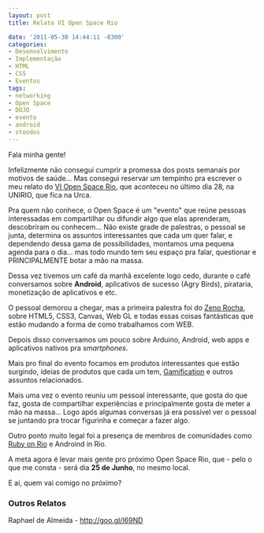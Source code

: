 ```yaml
---
layout: post
title: Relato VI Open Space Rio

date: '2011-05-30 14:44:11 -0300'
categories:
- Desenvolvimento
- Implementação
- HTML
- CSS
- Eventos
tags:
- networking
- Open Space
- DOJO
- evento
- android
- stoodos
---
```

<p>Fala minha gente!</p>
<p>Infelizmente não consegui cumprir a promessa dos posts semanais por motivos de saúde... Mas consegui reservar um tempinho pra escrever o meu relato do <a href="http://openspacerio.org/">VI Open Space Rio</a>, que aconteceu no último dia 28, na UNIRIO, que fica na Urca.</p>
<p>Pra quem não conhece, o Open Space é um "evento" que reúne pessoas interessadas em compartilhar ou difundir algo que elas aprenderam, descobriram ou conhecem... Não existe grade de palestras, o pessoal se junta, determina os assuntos interessantes que cada um quer falar, e dependendo dessa gama de possibilidades, montamos uma pequena agenda para o dia... mas todo mundo tem seu espaço pra falar, questionar e PRINCIPALMENTE botar a mão na massa.</p>
<p>Dessa vez tivemos um café da manhã excelente logo cedo, durante o café conversamos sobre <strong>Android</strong>, aplicativos de sucesso (Agry Birds), pirataria, monetização de aplicativos e etc.</p>
<p>O pessoal demorou a chegar, mas a primeira palestra foi do <a href="http://zenorocha.com/">Zeno Rocha</a>, sobre HTML5, CSS3, Canvas, Web GL e todas essas coisas fantásticas que estão mudando a forma de como trabalhamos com WEB.</p>
<p>Depois disso conversamos um pouco sobre Arduino, Android, web apps e aplicativos nativos pra <em>smartphones</em>.</p>
<p>Mais pro final do evento focamos em produtos interessantes que estão surgindo, ideias de produtos que cada um tem, <a href="http://en.wikipedia.org/wiki/Gamification">Gamification</a> e outros assuntos relacionados.</p>
<p>Mais uma vez o evento reuniu um pessoal interessante, que gosta do que faz, gosta de compartilhar experiências e principalmente gosta de meter a mão na massa... Logo após algumas conversas já era possível ver o pessoal se juntando pra trocar figurinha e começar a fazer algo.</p>
<p>Outro ponto muito legal foi a presença de membros de comunidades como <a href="http://rubyonrio.org/">Ruby on Rio</a> e <span class="removed_link" title="http://www.androidinrio.com.br/">Androind in Rio</span>.</p>
<p>A meta agora é levar mais gente pro próximo Open Space Rio, que - pelo o que me consta - será dia <strong>25 de Junho</strong>, no mesmo local.</p>
<p>E aí, quem vai comigo no próximo?</p>
<h3>Outros Relatos</h3>
<p>Raphael de Almeida - <a href="http://goo.gl/I69ND">http://goo.gl/I69ND</a></p>
